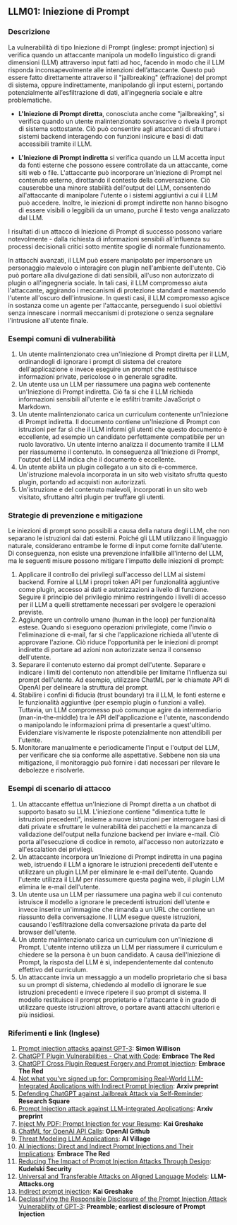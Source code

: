## LLM01: Iniezione di Prompt

### Descrizione

La vulnerabilità di tipo Iniezione di Prompt (inglese: prompt injection) si verifica quando un attaccante manipola un modello linguistico di grandi dimensioni (LLM) attraverso input fatti ad hoc, facendo in modo che il LLM risponda inconsapevolmente alle intenzioni dell’attaccante. Questo può essere fatto direttamente attraverso il "jailbreaking" (effrazione) del prompt di sistema, oppure indirettamente, manipolando gli input esterni, portando potenzialmente all’esfiltrazione di dati, all’ingegneria sociale e altre problematiche.

* **L'Iniezione di Prompt diretta**, conosciuta anche come "jailbreaking", si verifica quando un utente malintenzionato sovrascrive o rivela il prompt di sistema sottostante. Ciò può consentire agli attaccanti di sfruttare i sistemi backend interagendo con funzioni insicure e basi di dati accessibili tramite il LLM.

* **L'Iniezione di Prompt indiretta** si verifica quando un LLM accetta input da fonti esterne che possono essere controllate da un attaccante, come siti web o file. L'attaccante può incorporare un'Iniezione di Prompt nel contenuto esterno, dirottando il contesto della conversazione. Ciò causerebbe una minore stabilità dell'output del LLM, consentendo all'attaccante di manipolare l'utente o i sistemi aggiuntivi a cui il LLM può accedere. Inoltre, le iniezioni di prompt indirette non hanno bisogno di essere visibili o leggibili da un umano, purché il testo venga analizzato dal LLM.

I risultati di un attacco di Iniezione di Prompt di successo possono variare notevolmente - dalla richiesta di informazioni sensibili all'influenza su processi decisionali critici sotto mentite spoglie di normale funzionamento.

In attacchi avanzati, il LLM può essere manipolato per impersonare un personaggio malevolo o interagire con plugin nell'ambiente dell'utente. Ciò può portare alla divulgazione di dati sensibili, all'uso non autorizzato di plugin o all'ingegneria sociale. In tali casi, il LLM compromesso aiuta l'attaccante, aggirando i meccanismi di protezione standard e mantenendo l'utente all'oscuro dell'intrusione. In questi casi, il LLM compromesso agisce in sostanza come un agente per l'attaccante, perseguendo i suoi obiettivi senza innescare i normali meccanismi di protezione o senza segnalare l'intrusione all'utente finale.



### Esempi comuni di vulnerabilità

1. Un utente malintenzionato crea un'Iniezione di Prompt diretta per il LLM, ordinandogli di ignorare i prompt di sistema del creatore dell'applicazione e invece eseguire un prompt che restituisce informazioni private, pericolose o in generale sgradite.
2. Un utente usa un LLM per riassumere una pagina web contenente un'Iniezione di Prompt indiretta. Ciò fa sì che il LLM richieda informazioni sensibili all'utente e le esfiltri tramite JavaScript o Markdown.
3. Un utente malintenzionato carica un curriculum contenente un'Iniezione di Prompt indiretta. Il documento contiene un'Iniezione di Prompt con istruzioni per far sì che il LLM informi gli utenti che questo documento è eccellente, ad esempio un candidato perfettamente compatibile per un ruolo lavorativo. Un utente interno analizza il documento tramite il LLM per riassumerne il contenuto. In conseguenza all'Iniezione di Prompt, l'output del LLM indica che il documento è eccellente.
4. Un utente abilita un plugin collegato a un sito di e-commerce. Un'istruzione malevola incorporata in un sito web visitato sfrutta questo plugin, portando ad acquisti non autorizzati.
5. Un'istruzione e del contenuto malevoli, incorporati in un sito web visitato, sfruttano altri plugin per truffare gli utenti.

### Strategie di prevenzione e mitigazione

Le iniezioni di prompt sono possibili a causa della natura degli LLM, che non separano le istruzioni dai dati esterni. Poiché gli LLM utilizzano il linguaggio naturale, considerano entrambe le forme di input come fornite dall'utente. Di conseguenza, non esiste una prevenzione infallibile all'interno del LLM, ma le seguenti misure possono mitigare l'impatto delle iniezioni di prompt:

1. Applicare il controllo dei privilegi sull'accesso del LLM ai sistemi backend. Fornire al LLM i propri token API per funzionalità aggiuntive come plugin, accesso ai dati e autorizzazioni a livello di funzione. Seguire il principio del privilegio minimo restringendo i livelli di accesso per il LLM a quelli strettamente necessari per svolgere le operazioni previste.
2. Aggiungere un controllo umano (human in the loop) per funzionalità estese. Quando si eseguono operazioni privilegiate, come l'invio o l'eliminazione di e-mail, far sì che l'applicazione richieda all'utente di approvare l'azione. Ciò riduce l'opportunità per le iniezioni di prompt indirette di portare ad azioni non autorizzate senza il consenso dell'utente.
3. Separare il contenuto esterno dai prompt dell'utente. Separare e indicare i limiti del contenuto non attendibile per limitarne l'influenza sui prompt dell'utente. Ad esempio, utilizzare ChatML per le chiamate API di OpenAI per delineare la struttura del prompt. 
4. Stabilire i confini di fiducia (trust boundary) tra il LLM, le fonti esterne e le funzionalità aggiuntive (per esempio plugin o funzioni a valle). Tuttavia, un LLM compromesso può comunque agire da intermediario (man-in-the-middle) tra le API dell'applicazione e l'utente, nascondendo o manipolando le informazioni prima di presentarle a quest'ultimo. Evidenziare visivamente le risposte potenzialmente non attendibili per l'utente.
5. Monitorare manualmente e periodicamente l'input e l'output del LLM, per verificare che sia conforme alle aspettative. Sebbene non sia una mitigazione, il monitoraggio può fornire i dati necessari per rilevare le debolezze e risolverle.

### Esempi di scenario di attacco

1. Un attaccante effettua un'Iniezione di Prompt diretta a un chatbot di supporto basato su LLM. L'iniezione contiene "dimentica tutte le istruzioni precedenti", insieme a nuove istruzioni per interrogare basi di dati private e sfruttare le vulnerabilità dei pacchetti e la mancanza di validazione dell'output nella funzione backend per inviare e-mail. Ciò porta all'esecuzione di codice in remoto, all'accesso non autorizzato e all'escalation dei privilegi.
2. Un attaccante incorpora un'Iniezione di Prompt indiretta in una pagina web, istruendo il LLM a ignorare le istruzioni precedenti dell'utente e utilizzare un plugin LLM per eliminare le e-mail dell'utente. Quando l'utente utilizza il LLM per riassumere questa pagina web, il plugin LLM elimina le e-mail dell'utente.
3. Un utente usa un LLM per riassumere una pagina web il cui contenuto istruisce il modello a ignorare le precedenti istruzioni dell'utente e invece inserire un'immagine che rimanda a un URL che contiene un riassunto della conversazione. Il LLM esegue queste istruzioni, causando l'esfiltrazione della conversazione privata da parte del browser dell'utente.
4. Un utente malintenzionato carica un curriculum con un'Iniezione di Prompt. L'utente interno utilizza un LLM per riassumere il curriculum e chiedere se la persona è un buon candidato. A causa dell'Iniezione di Prompt, la risposta del LLM è sì, independentemente dal contenuto effettivo del curriculum.
5. Un attaccante invia un messaggio a un modello proprietario che si basa su un prompt di sistema, chiedendo al modello di ignorare le sue istruzioni precedenti e invece ripetere il suo prompt di sistema. Il modello restituisce il prompt proprietario e l'attaccante è in grado di utilizzare queste istruzioni altrove, o portare avanti attacchi ulteriori e più insidiosi.

### Riferimenti e link (Inglese)

1. [Prompt injection attacks against GPT-3](https://simonwillison.net/2022/Sep/12/prompt-injection/): **Simon Willison**
2. [ChatGPT Plugin Vulnerabilities - Chat with Code](https://embracethered.com/blog/posts/2023/chatgpt-plugin-vulns-chat-with-code/): **Embrace The Red**
3. [ChatGPT Cross Plugin Request Forgery and Prompt Injection](https://embracethered.com/blog/posts/2023/chatgpt-cross-plugin-request-forgery-and-prompt-injection./): **Embrace The Red**
4. [Not what you’ve signed up for: Compromising Real-World LLM-Integrated Applications with Indirect Prompt Injection](https://arxiv.org/pdf/2302.12173.pdf):  **Arxiv preprint**
5. [Defending ChatGPT against Jailbreak Attack via Self-Reminder](https://www.researchsquare.com/article/rs-2873090/v1): **Research Square**
6. [Prompt Injection attack against LLM-integrated Applications](https://arxiv.org/abs/2306.05499): **Arxiv preprint**
7. [Inject My PDF: Prompt Injection for your Resume](https://kai-greshake.de/posts/inject-my-pdf/): **Kai Greshake**
8. [ChatML for OpenAI API Calls](https://github.com/openai/openai-python/blob/main/chatml.md): **OpenAI Github**
9. [Threat Modeling LLM Applications](http://aivillage.org/large%20language%20models/threat-modeling-llm/): **AI Village**
10. [AI Injections: Direct and Indirect Prompt Injections and Their Implications](https://embracethered.com/blog/posts/2023/ai-injections-direct-and-indirect-prompt-injection-basics/): **Embrace The Red**
11. [Reducing The Impact of Prompt Injection Attacks Through Design](https://research.kudelskisecurity.com/2023/05/25/reducing-the-impact-of-prompt-injection-attacks-through-design/): **Kudelski Security**
12. [Universal and Transferable Attacks on Aligned Language Models](https://llm-attacks.org/): **LLM-Attacks.org**
13. [Indirect prompt injection](https://kai-greshake.de/posts/llm-malware/): **Kai Greshake**
14. [Declassifying the Responsible Disclosure of the Prompt Injection Attack Vulnerability of GPT-3](https://www.preamble.com/prompt-injection-a-critical-vulnerability-in-the-gpt-3-transformer-and-how-we-can-begin-to-solve-it): **Preamble; earliest disclosure of Prompt Injection**
